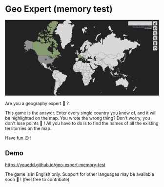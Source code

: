 # Geo Expert (memory test)

![screenshot](screenshot.png)

Are you a geography expert 🧐 ?

This game is the answer. Enter every single country you know of, and it will be highlighted on the map. You wrote the wrong thing? Don't worry, you don't lose points 🤡 ! All you have to do is to find the names of all the existing territorries on the map.

Have fun 😉 !


## Demo
https://youedd.github.io/geo-expert-memory-test

The game is in English only.
Support for other languages may be available soon 🤞 ! (feel free to contribute).

